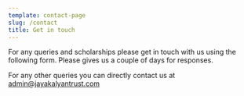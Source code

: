 ```yaml
---
template: contact-page
slug: /contact
title: Get in touch
---
```

For any queries and scholarships please get in touch with us using the following form. Please gives us a couple of days for responses.

For any other queries you can directly contact us at admin@jayakalyantrust.com